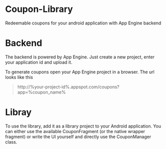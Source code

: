 Coupon-Library
==============

Redeemable coupons for your android application with App Engine backend

Backend
==============

The backend is powered by App Engine. Just create a new project, enter your application id and upload it.

To generate coupons open your App Engine project in a browser. The url looks like this
> http://%your-project-id%.appspot.com/coupons?app=%coupon_name%

Libray
==============

To use the library, add it as a library project to your Android application. You can either use the available
CouponFragment (or the native wrapper fragment) or write the UI yourself and directly use the CouponManager class.
